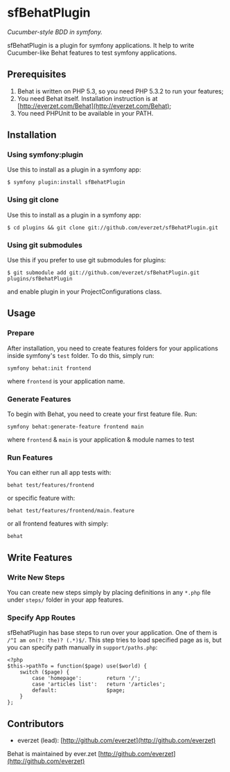 # sfBehatPlugin #

*Cucumber-style BDD in symfony.*

sfBehatPlugin is a plugin for symfony applications. It help to write Cucumber-like Behat features to test symfony applications.

## Prerequisites ##

1. Behat is written on PHP 5.3, so you need PHP 5.3.2 to run your features;
2. You need Behat itself. Installation instruction is at [http://everzet.com/Behat](http://everzet.com/Behat);
3. You need PHPUnit to be available in your PATH.

## Installation ##

### Using symfony:plugin ###

Use this to install as a plugin in a symfony app:

	$ symfony plugin:install sfBehatPlugin

### Using git clone ###

Use this to install as a plugin in a symfony app:

	$ cd plugins && git clone git://github.com/everzet/sfBehatPlugin.git

### Using git submodules ###

Use this if you prefer to use git submodules for plugins:

	$ git submodule add git://github.com/everzet/sfBehatPlugin.git plugins/sfBehatPlugin

and enable plugin in your ProjectConfigurations class.

## Usage ##

### Prepare ###

After installation, you need to create features folders for your applications inside symfony's `test` folder. To do this, simply run:

	symfony behat:init frontend

where `frontend` is your application name.

### Generate Features ###

To begin with Behat, you need to create your first feature file. Run:

	symfony behat:generate-feature frontend main

where `frontend` & `main` is your application & module names to test

### Run Features ###

You can either run all app tests with:

	behat test/features/frontend

or specific feature with:

	behat test/features/frontend/main.feature

or all frontend features with simply:

	behat

## Write Features ##

### Write New Steps ###

You can create new steps simply by placing definitions in any `*.php` file under `steps/` folder in your app features.

### Specify App Routes ###

sfBehatPlugin has base steps to run over your application. One of them is `/^I am on(?: the)? (.*)$/`. This step tries to load specified page as is, but you can specify path manually in `support/paths.php`:

	<?php
	$this->pathTo = function($page) use($world) {
	    switch ($page) {
	        case 'homepage':        return '/';
	        case 'articles list':   return '/articles';
	        default:                $page;
	    }
	};

## Contributors ##

* everzet (lead): [http://github.com/everzet](http://github.com/everzet)

Behat is maintained by ever.zet [http://github.com/everzet](http://github.com/everzet)